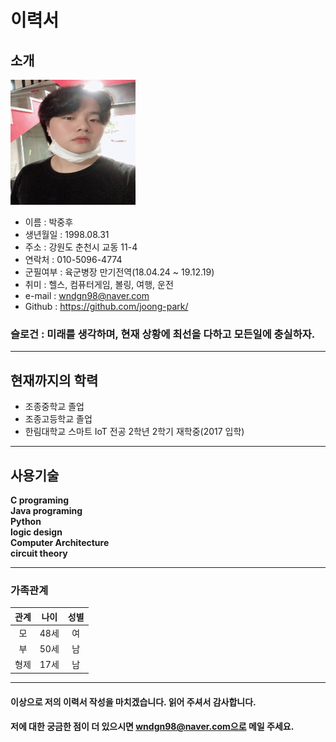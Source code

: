 # 이력서


## 소개

<img src=My.jpg width=200 height=200>

* 이름 : 박중후  
* 생년월일 : 1998.08.31  
* 주소 : 강원도 춘천시 교동 11-4
* 연락처 : 010-5096-4774  
* 군필여부 : 육군병장 만기전역(18.04.24 ~ 19.12.19)   
* 취미 : 헬스, 컴퓨터게임, 볼링, 여행, 운전  
* e-mail : wndgn98@naver.com  
* Github : https://github.com/joong-park/   


 ### 슬로건 : 미래를 생각하며, 현재 상황에 최선을 다하고 모든일에 충실하자.  
 
--------

 ## 현재까지의 학력
 * 조종중학교 졸업
 * 조종고등학교 졸업
 * 한림대학교 스마트 IoT 전공 2학년 2학기 재학중(2017 입학)
 
--------

 ## 사용기술
 **C programing**  
 **Java programing**  
 **Python**  
 **logic design**  
 **Computer Architecture**  
 **circuit theory**
 
--------

### 가족관계  
|관계|나이|성별|
|:---:|---|:---:|
|모|48세|여|
|부|50세|남|
|형제|17세|남|

--------

#### 이상으로 저의 이력서 작성을 마치겠습니다. 읽어 주셔서 감사합니다. 
#### 저에 대한 궁금한 점이 더 있으시면 wndgn98@naver.com으로 메일 주세요.
